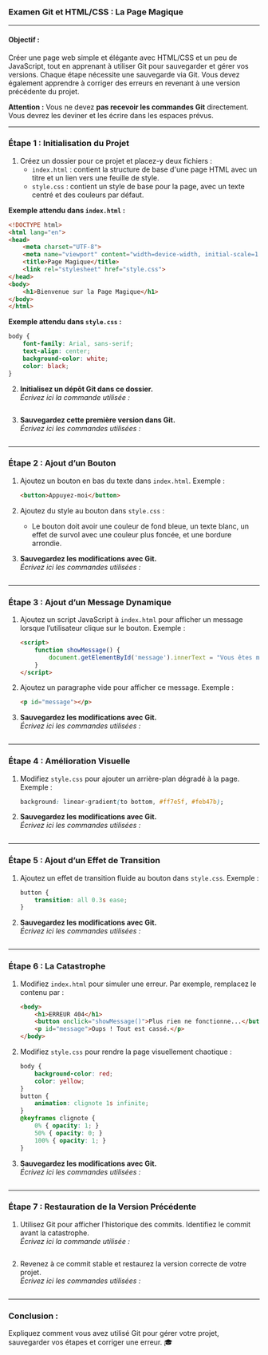 ### **Examen Git et HTML/CSS : La Page Magique**

---

#### **Objectif :**  
Créer une page web simple et élégante avec HTML/CSS et un peu de JavaScript, tout en apprenant à utiliser Git pour sauvegarder et gérer vos versions. Chaque étape nécessite une sauvegarde via Git. Vous devez également apprendre à corriger des erreurs en revenant à une version précédente du projet.

**Attention :** Vous ne devez **pas recevoir les commandes Git** directement. Vous devrez les deviner et les écrire dans les espaces prévus.

---

### **Étape 1 : Initialisation du Projet**

1. Créez un dossier pour ce projet et placez-y deux fichiers :
   - `index.html` : contient la structure de base d'une page HTML avec un titre et un lien vers une feuille de style.
   - `style.css` : contient un style de base pour la page, avec un texte centré et des couleurs par défaut.  

**Exemple attendu dans `index.html` :**
```html
<!DOCTYPE html>
<html lang="en">
<head>
    <meta charset="UTF-8">
    <meta name="viewport" content="width=device-width, initial-scale=1.0">
    <title>Page Magique</title>
    <link rel="stylesheet" href="style.css">
</head>
<body>
    <h1>Bienvenue sur la Page Magique</h1>
</body>
</html>
```

**Exemple attendu dans `style.css` :**
```css
body {
    font-family: Arial, sans-serif;
    text-align: center;
    background-color: white;
    color: black;
}
```

2. **Initialisez un dépôt Git dans ce dossier.**  
   *Écrivez ici la commande utilisée :*  
   ```
   
   ```

3. **Sauvegardez cette première version dans Git.**  
   *Écrivez ici les commandes utilisées :*  
   ```
   
   ```

---

### **Étape 2 : Ajout d’un Bouton**

1. Ajoutez un bouton en bas du texte dans `index.html`. Exemple :  
   ```html
   <button>Appuyez-moi</button>
   ```

2. Ajoutez du style au bouton dans `style.css` :  
   - Le bouton doit avoir une couleur de fond bleue, un texte blanc, un effet de survol avec une couleur plus foncée, et une bordure arrondie.

3. **Sauvegardez les modifications avec Git.**  
   *Écrivez ici les commandes utilisées :*  
   ```
   
   ```

---

### **Étape 3 : Ajout d’un Message Dynamique**

1. Ajoutez un script JavaScript à `index.html` pour afficher un message lorsque l’utilisateur clique sur le bouton. Exemple :  
   ```html
   <script>
       function showMessage() {
           document.getElementById('message').innerText = "Vous êtes magique ! 🌟";
       }
   </script>
   ```

2. Ajoutez un paragraphe vide pour afficher ce message. Exemple :  
   ```html
   <p id="message"></p>
   ```

3. **Sauvegardez les modifications avec Git.**  
   *Écrivez ici les commandes utilisées :*  
   ```
   
   ```

---

### **Étape 4 : Amélioration Visuelle**

1. Modifiez `style.css` pour ajouter un arrière-plan dégradé à la page. Exemple :  
   ```css
   background: linear-gradient(to bottom, #ff7e5f, #feb47b);
   ```

2. **Sauvegardez les modifications avec Git.**  
   *Écrivez ici les commandes utilisées :*  
   ```
   
   ```

---

### **Étape 5 : Ajout d’un Effet de Transition**

1. Ajoutez un effet de transition fluide au bouton dans `style.css`. Exemple :  
   ```css
   button {
       transition: all 0.3s ease;
   }
   ```

2. **Sauvegardez les modifications avec Git.**  
   *Écrivez ici les commandes utilisées :*  
   ```
   
   ```

---

### **Étape 6 : La Catastrophe**

1. Modifiez `index.html` pour simuler une erreur. Par exemple, remplacez le contenu par :  
   ```html
   <body>
       <h1>ERREUR 404</h1>
       <button onclick="showMessage()">Plus rien ne fonctionne...</button>
       <p id="message">Oups ! Tout est cassé.</p>
   </body>
   ```

2. Modifiez `style.css` pour rendre la page visuellement chaotique :  
   ```css
   body {
       background-color: red;
       color: yellow;
   }
   button {
       animation: clignote 1s infinite;
   }
   @keyframes clignote {
       0% { opacity: 1; }
       50% { opacity: 0; }
       100% { opacity: 1; }
   }
   ```

3. **Sauvegardez les modifications avec Git.**  
   *Écrivez ici les commandes utilisées :*  
   ```
   
   ```

---

### **Étape 7 : Restauration de la Version Précédente**

1. Utilisez Git pour afficher l’historique des commits. Identifiez le commit avant la catastrophe.  
   *Écrivez ici la commande utilisée :*  
   ```
   
   ```

2. Revenez à ce commit stable et restaurez la version correcte de votre projet.  
   *Écrivez ici les commandes utilisées :*  
   ```
   
   ```

---

### **Conclusion :**  
Expliquez comment vous avez utilisé Git pour gérer votre projet, sauvegarder vos étapes et corriger une erreur. 🎓
